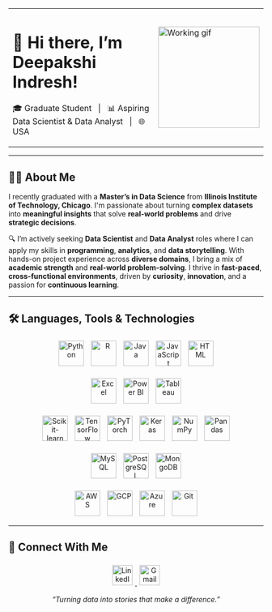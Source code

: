 <table>
  <tr>
    <td>
      <h1>👋 Hi there, I’m Deepakshi Indresh!</h1>
      <p>
        🎓 Graduate Student &nbsp; | &nbsp;
        📊 Aspiring Data Scientist & Data Analyst &nbsp; | &nbsp;
        🌐 USA
      </p>
    </td>
    <td>
      <img src="https://media.giphy.com/media/QTfX9Ejfra3ZmNxh6B/giphy.gif" alt="Working gif" width="200"/>
    </td>
  </tr>
</table>

---

## 👩‍💻 About Me  

I recently graduated with a **Master’s in Data Science** from **Illinois Institute of Technology, Chicago**. I'm passionate about turning **complex datasets** into **meaningful insights** that solve **real-world problems** and drive **strategic decisions**.

🔍 I’m actively seeking **Data Scientist** and **Data Analyst** roles where I can apply my skills in **programming**, **analytics**, and **data storytelling**. With hands-on project experience across **diverse domains**, I bring a mix of **academic strength** and **real-world problem-solving**. I thrive in **fast-paced**, **cross-functional environments**, driven by **curiosity**, **innovation**, and a passion for **continuous learning**.

---

<h2>🛠️ Languages, Tools & Technologies</h2>

<div align="center">

<!-- Languages -->
<a href="https://www.python.org/" target="_blank"><img src="https://cdn.jsdelivr.net/gh/devicons/devicon/icons/python/python-original.svg" style="height:50px; display:inline-block; margin: 5px;" alt="Python"/></a>
<a href="https://www.r-project.org/" target="_blank"><img src="https://cdn.jsdelivr.net/gh/devicons/devicon/icons/r/r-original.svg" style="height:50px; display:inline-block; margin: 5px;" alt="R"/></a>
<a href="https://www.java.com/" target="_blank"><img src="https://cdn.jsdelivr.net/gh/devicons/devicon/icons/java/java-original.svg" style="height:50px; display:inline-block; margin: 5px;" alt="Java"/></a>
<a href="https://developer.mozilla.org/en-US/docs/Web/JavaScript" target="_blank"><img src="https://cdn.jsdelivr.net/gh/devicons/devicon/icons/javascript/javascript-original.svg" style="height:50px; display:inline-block; margin: 5px;" alt="JavaScript"/></a>
<a href="https://developer.mozilla.org/en-US/docs/Web/HTML" target="_blank"><img src="https://cdn.jsdelivr.net/gh/devicons/devicon/icons/html5/html5-original.svg" style="height:50px; display:inline-block; margin: 5px;" alt="HTML"/></a>

<!-- BI Tools -->
<a href="https://www.microsoft.com/en-us/microsoft-365/excel" target="_blank"><img src="https://img.icons8.com/color/48/microsoft-excel-2019--v1.png" style="height:50px; display:inline-block; margin: 5px;" alt="Excel"/></a>
<a href="https://powerbi.microsoft.com/" target="_blank"><img src="https://img.icons8.com/color/48/power-bi.png" style="height:50px; display:inline-block; margin: 5px;" alt="Power BI"/></a>
<a href="https://www.tableau.com/" target="_blank"><img src="https://upload.wikimedia.org/wikipedia/commons/4/4b/Tableau_Logo.png" style="height:50px; display:inline-block; margin: 5px;" alt="Tableau"/></a>

<!-- ML Libraries -->
<a href="https://scikit-learn.org/" target="_blank"><img src="https://upload.wikimedia.org/wikipedia/commons/0/05/Scikit_learn_logo_small.svg" style="height:50px; display:inline-block; margin: 5px;" alt="Scikit-learn"/></a>
<a href="https://www.tensorflow.org/" target="_blank"><img src="https://cdn.jsdelivr.net/gh/devicons/devicon/icons/tensorflow/tensorflow-original.svg" style="height:50px; display:inline-block; margin: 5px;" alt="TensorFlow"/></a>
<a href="https://pytorch.org/" target="_blank"><img src="https://cdn.jsdelivr.net/gh/devicons/devicon/icons/pytorch/pytorch-original.svg" style="height:50px; display:inline-block; margin: 5px;" alt="PyTorch"/></a>
<a href="https://keras.io/" target="_blank"><img src="https://upload.wikimedia.org/wikipedia/commons/a/ae/Keras_logo.svg" style="height:50px; display:inline-block; margin: 5px;" alt="Keras"/></a>
<a href="https://numpy.org/" target="_blank"><img src="https://cdn.jsdelivr.net/gh/devicons/devicon/icons/numpy/numpy-original.svg" style="height:50px; display:inline-block; margin: 5px;" alt="NumPy"/></a>
<a href="https://pandas.pydata.org/" target="_blank"><img src="https://cdn.jsdelivr.net/gh/devicons/devicon/icons/pandas/pandas-original.svg" style="height:50px; display:inline-block; margin: 5px;" alt="Pandas"/></a>

<!-- Databases -->
<a href="https://www.mysql.com/" target="_blank"><img src="https://cdn.jsdelivr.net/gh/devicons/devicon/icons/mysql/mysql-original.svg" style="height:50px; display:inline-block; margin: 5px;" alt="MySQL"/></a>
<a href="https://www.postgresql.org/" target="_blank"><img src="https://cdn.jsdelivr.net/gh/devicons/devicon/icons/postgresql/postgresql-original.svg" style="height:50px; display:inline-block; margin: 5px;" alt="PostgreSQL"/></a>
<a href="https://www.mongodb.com/" target="_blank"><img src="https://cdn.jsdelivr.net/gh/devicons/devicon/icons/mongodb/mongodb-original.svg" style="height:50px; display:inline-block; margin: 5px;" alt="MongoDB"/></a>

<!-- Cloud & DevOps -->
<a href="https://aws.amazon.com/" target="_blank"><img src="https://a0.awsstatic.com/libra-css/images/logos/aws_logo_smile_1200x630.png" style="height:50px; display:inline-block; margin: 5px;" alt="AWS"/></a>
<a href="https://cloud.google.com/" target="_blank"><img src="https://cdn.jsdelivr.net/gh/devicons/devicon/icons/googlecloud/googlecloud-original.svg" style="height:50px; display:inline-block; margin: 5px;" alt="GCP"/></a>
<a href="https://azure.microsoft.com/" target="_blank"><img src="https://cdn.jsdelivr.net/gh/devicons/devicon/icons/azure/azure-original.svg" style="height:50px; display:inline-block; margin: 5px;" alt="Azure"/></a>
<a href="https://git-scm.com/" target="_blank"><img src="https://cdn.jsdelivr.net/gh/devicons/devicon/icons/git/git-original.svg" style="height:50px; display:inline-block; margin: 5px;" alt="Git"/></a>

</div>



---

## 🤝 Connect With Me

<div align="center">
  <a href="https://www.linkedin.com/in/deepakshi-i/" target="_blank">
    <img src="https://cdn.jsdelivr.net/gh/devicons/devicon/icons/linkedin/linkedin-original.svg" style="height:40px; display:inline-block; margin: 5px;" alt="LinkedIn" />
  </a>

  <a href="mailto:deepakshi.deeps@gmail.com" target="_blank">
    <img src="https://upload.wikimedia.org/wikipedia/commons/4/4e/Gmail_Icon.png" style="height:40px; display:inline-block; margin: 5px;" alt="Gmail" />
  </a>
</div>


<p align="center"><em>“Turning data into stories that make a difference.”</em></p>
